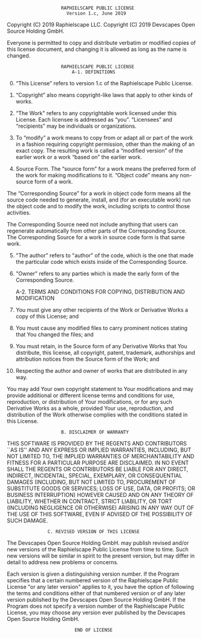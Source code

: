                         RAPHIELSCAPE PUBLIC LICENSE
                          Version 1.c, June 2019

Copyright (C) 2019 Raphielscape LLC. Copyright (C) 2019 Devscapes Open Source
Holding GmbH.

Everyone is permitted to copy and distribute verbatim or modified copies of this
license document, and changing it is allowed as long as the name is changed.

                        RAPHIELSCAPE PUBLIC LICENSE
                            A-1. DEFINITIONS

0. “This License” refers to version 1.c of the Raphielscape Public License.

1. “Copyright” also means copyright-like laws that apply to other kinds of
   works.

1. “The Work" refers to any copyrightable work licensed under this License. Each
   licensee is addressed as “you”. “Licensees” and “recipients” may be
   individuals or organizations.

1. To “modify” a work means to copy from or adapt all or part of the work in a
   fashion requiring copyright permission, other than the making of an exact
   copy. The resulting work is called a “modified version” of the earlier work
   or a work “based on” the earlier work.

1. Source Form. The “source form” for a work means the preferred form of the
   work for making modifications to it. “Object code” means any non-source form
   of a work.

The “Corresponding Source” for a work in object code form means all the source
code needed to generate, install, and (for an executable work) run the object
code and to modify the work, including scripts to control those activities.

The Corresponding Source need not include anything that users can regenerate
automatically from other parts of the Corresponding Source. The Corresponding
Source for a work in source code form is that same work.

5. "The author" refers to "author" of the code, which is the one that made the
   particular code which exists inside of the Corresponding Source.

6. "Owner" refers to any parties which is made the early form of the
   Corresponding Source.

   A-2. TERMS AND CONDITIONS FOR COPYING, DISTRIBUTION AND MODIFICATION

7. You must give any other recipients of the Work or Derivative Works a copy of
   this License; and

8. You must cause any modified files to carry prominent notices stating that You
   changed the files; and

9. You must retain, in the Source form of any Derivative Works that You
   distribute, this license, all copyright, patent, trademark, authorships and
   attribution notices from the Source form of the Work; and

10. Respecting the author and owner of works that are distributed in any way.

You may add Your own copyright statement to Your modifications and may provide
additional or different license terms and conditions for use, reproduction, or
distribution of Your modifications, or for any such Derivative Works as a whole,
provided Your use, reproduction, and distribution of the Work otherwise complies
with the conditions stated in this License.

                        B. DISCLAIMER OF WARRANTY


THIS SOFTWARE IS PROVIDED BY THE REGENTS AND CONTRIBUTORS ``AS IS'' AND ANY
EXPRESS OR IMPLIED WARRANTIES, INCLUDING, BUT NOT LIMITED TO, THE IMPLIED
WARRANTIES OF MERCHANTABILITY AND FITNESS FOR A PARTICULAR PURPOSE ARE
DISCLAIMED. IN NO EVENT SHALL THE REGENTS OR CONTRIBUTORS BE LIABLE FOR ANY
DIRECT, INDIRECT, INCIDENTAL, SPECIAL, EXEMPLARY, OR CONSEQUENTIAL DAMAGES
(INCLUDING, BUT NOT LIMITED TO, PROCUREMENT OF SUBSTITUTE GOODS OR SERVICES;
LOSS OF USE, DATA, OR PROFITS; OR BUSINESS INTERRUPTION) HOWEVER CAUSED AND ON
ANY THEORY OF LIABILITY, WHETHER IN CONTRACT, STRICT LIABILITY, OR TORT
(INCLUDING NEGLIGENCE OR OTHERWISE) ARISING IN ANY WAY OUT OF THE USE OF THIS
SOFTWARE, EVEN IF ADVISED OF THE POSSIBILITY OF SUCH DAMAGE.

                   C. REVISED VERSION OF THIS LICENSE

The Devscapes Open Source Holding GmbH. may publish revised and/or new versions
of the Raphielscape Public License from time to time. Such new versions will be
similar in spirit to the present version, but may differ in detail to address
new problems or concerns.

Each version is given a distinguishing version number. If the Program specifies
that a certain numbered version of the Raphielscape Public License "or any later
version" applies to it, you have the option of following the terms and
conditions either of that numbered version or of any later version published by
the Devscapes Open Source Holding GmbH. If the Program does not specify a
version number of the Raphielscape Public License, you may choose any version
ever published by the Devscapes Open Source Holding GmbH.

                             END OF LICENSE
